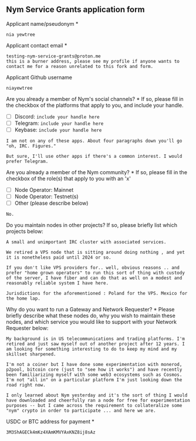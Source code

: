 Nym Service Grants application form 
------------------------------------

Applicant name/pseudonym *
```
nia yewtree
```

Applicant contact email *
```
testing-nym-service-grants@proton.me
this is a burner address, please see my profile if anyone wants to contact me for a reason unrelated to this fork and form.

```

Applicant Github username
```
niayewtree
```

Are you already a member of Nym's social channels? * 
If so, please fill in the checkbox of the platforms that apply to you, and include your handle. 
- [ ] Discord: `include your handle here`
- [ ] Telegram: `include your handle here`
- [ ] Keybase: `include your handle here`
```
I am not on any of these apps. About four paragraphs down you'll go "oh, IRC. Figures."

But sure, I'll use other apps if there's a common interest. I would prefer Telegram.
```

Are you already a member of the Nym community? * 
If so, please fill in the checkbox of the role(s) that apply to you with an 'x' 
- [ ] Node Operator: Mainnet 
- [ ] Node Operator: Testnet(s)
- [ ] Other (please describe below)
```
No.
```

Do you maintain nodes in other projects? 
If so, please briefly list which projects below: 
```
A small and unimportant IRC cluster with associated services.

We retired a VPS node that is sitting around doing nothing , and yet it is nonetheless paid until 2024 or so.

If you don't like VPS providers for.. well, obvious reasons .. and prefer "home grown operators" to run this sort of thing with custody of the server, I have fiber and can do that as well on a modest and reasonably reliable system I have here.

Jurisdictions for the aforementioned : Poland for the VPS. Mexico for the home lap.
```

Why do you want to run a Gateway and Network Requester? * 
Please briefly describe what these nodes do, why you wish to maintain these nodes, and which service you would like to support with your Network Requester below: 
```
My background is in US telecommunications and trading platforms. I'm retired and just saw myself out of another project after 12 years. I am looking for something interesting to do to keep my mind and my skillset sharpened. 

I'm not a coiner but I have done some experimentation with monerod, p2pool, bitcoin core (just to "see how it works") and have recently been familiarizing myself with some web3 ecosystems such as Cosmos. I'm not "all in" on a particular platform I'm just looking down the road right now.

I only learned about Nym yesterday and it's the sort of thing I would have downloaded and cheerfully ran a node for free for experimentation purposes -- but I came across the requirement to collateralize some "nym" crypto in order to participate ... and here we are.
```

USDC or BTC address for payment * 
```
3M3ShAGECk4mKz4XAmKMVYAxKNZ8ij8sAz
```
